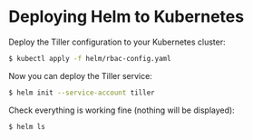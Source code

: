 # Deploying Helm to Kubernetes

Deploy the Tiller configuration to your Kubernetes cluster:
```bash
$ kubectl apply -f helm/rbac-config.yaml
```

Now you can deploy the Tiller service:
```bash
$ helm init --service-account tiller
```

Check everything is working fine (nothing will be displayed):
```bash
$ helm ls
```
